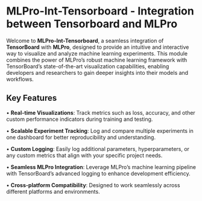 # MLPro-Int-Tensorboard - Integration between Tensorboard and MLPro
Welcome to **MLPro-Int-Tensorboard**, a seamless integration of **TensorBoard** with **MLPro**, designed to provide an intuitive and interactive way to visualize and analyze machine learning experiments. This module combines the power of MLPro’s robust machine learning framework with TensorBoard’s state-of-the-art visualization capabilities, enabling developers and researchers to gain deeper insights into their models and workflows.

## Key Features
•	**Real-time Visualizations**: Track metrics such as loss, accuracy, and other custom performance indicators during training and testing.

•	**Scalable Experiment Tracking**: Log and compare multiple experiments in one dashboard for better reproducibility and understanding.

•	**Custom Logging**: Easily log additional parameters, hyperparameters, or any custom metrics that align with your specific project needs.

•	**Seamless MLPro Integration**: Leverage MLPro’s machine learning pipeline with TensorBoard’s advanced logging to enhance development efficiency.

•	**Cross-platform Compatibility**: Designed to work seamlessly across different platforms and environments.
